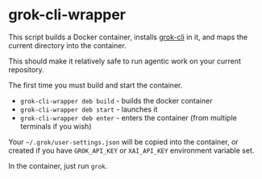 # grok-cli-wrapper

This script builds a Docker container, installs [grok-cli](https://github.com/superagent-ai/grok-cli/) in it,
and maps the current directory into the container.

This should make it relatively safe to run agentic work on your current repository.

The first time you must build and start the container.

- `grok-cli-wrapper deb build` - builds the docker container
- `grok-cli-wrapper deb start` - launches it
- `grok-cli-wrapper deb enter` - enters the container (from multiple terminals if you wish)

Your `~/.grok/user-settings.json` will be copied into the container,
or created if you have `GROK_API_KEY` or `XAI_API_KEY` environment variable set.

In the container, just run `grok`.

